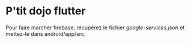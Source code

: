 # P'tit dojo flutter

Pour faire marcher firebase, récupérez le fichier *google-services.json* et mettez-le dans android/app/src.